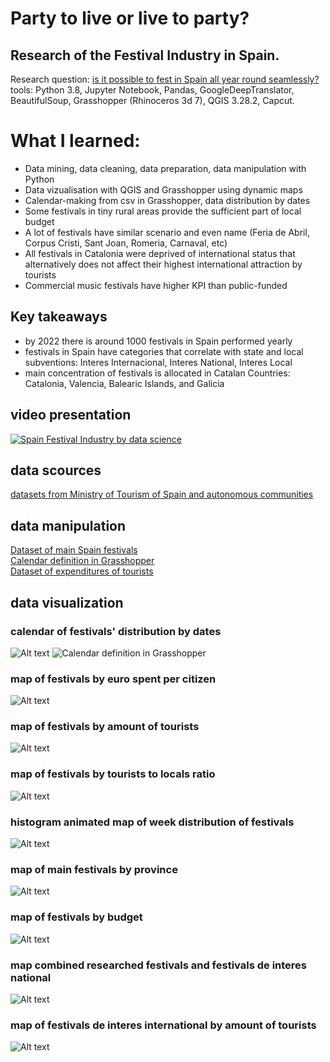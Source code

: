 # Party to live or live to party?
## Research of the Festival Industry in Spain.</br>
Research question: [is it possible to fest in Spain all year round seamlessly?](https://blog.iaac.net/party-to-live-or-live-to-party/)</br>
tools: Python 3.8, Jupyter Notebook, Pandas, GoogleDeepTranslator, BeautifulSoup, Grasshopper (Rhinoceros 3d 7), QGIS 3.28.2, Capcut.</br>
# What I learned: 
- Data mining, data cleaning, data preparation, data manipulation with Python
- Data vizualisation with QGIS and Grasshopper using dynamic maps
- Calendar-making from csv in Grasshopper, data distribution by dates
- Some festivals in tiny rural areas provide the sufficient part of local budget
- A lot of festivals have similar scenario and even name (Feria de Abril, Corpus Cristi, Sant Joan, Romeria, Carnaval, etc)
- All festivals in Catalonia were deprived of international status that alternatively does not affect their highest international attraction by tourists
- Commercial music festivals have higher KPI than public-funded
## Key takeaways
- by 2022 there is around 1000 festivals in Spain performed yearly
- festivals in Spain have categories that correlate with state and local subventions: Interes Internacional, Interes National, Interes Local
- main concentration of festivals is allocated in Catalan Countries: Catalonia, Valencia, Balearic Islands, and Galicia
## video presentation
[![Spain Festival Industry by data science](https://img.youtube.com/vi/ZXprI2yhKzI/0.jpg)](https://www.youtube.com/watch?v=ZXprI2yhKzI)
## data scources
[datasets from Ministry of Tourism of Spain and autonomous communities](https://github.com/bablowsky/Research_of_Spain_Festivals/tree/main/Storytelling_SRC)
## data manipulation
[Dataset of main Spain festivals](fiestas.csv)</br>
[Calendar definition in Grasshopper](storytelling_cal.gh)</br>
[Dataset of expenditures of tourists](g_touristos%20expenditures.csv)

## data visualization
### calendar of festivals' distribution by dates
![Alt text](visuals/calendar_fin_true.jpg?raw=true "Title")
![Calendar definition in Grasshopper](visuals/calendar_def.png)
### map of festivals by euro spent per citizen
![Alt text](visuals/allfest_euro_per_cit.jpg)
### map of festivals by amount of tourists
![Alt text](visuals/allfest_turists.jpg)
### map of festivals by tourists to locals ratio
![Alt text](visuals/allfest_turists_Vs_locals.jpg)
### histogram animated map of week distribution of festivals
![Alt text](visuals/animated_time.gif)
### map of main festivals by province
![Alt text](visuals/fiestabypro.jpg)
### map of festivals by budget
![Alt text](visuals/fiestainter%2Ball.jpg)
### map combined researched festivals and festivals de interes national
![Alt text](visuals/fiestainter%2Bnat.jpg)
### map of festivals de interes international by amount of tourists
![Alt text](visuals/fiestainter.jpg)
